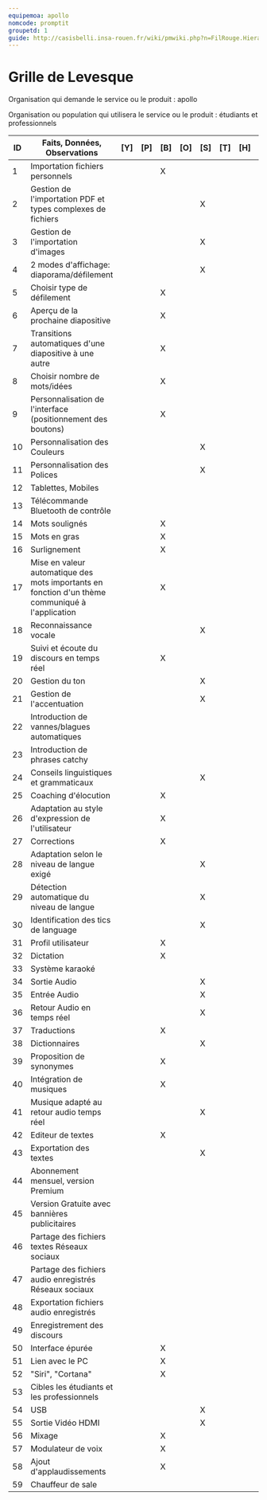 ```yaml
---
equipemoa: apollo
nomcode: promptit
groupetd: 1
guide: http://casisbelli.insa-rouen.fr/wiki/pmwiki.php?n=FilRouge.HierachiserBesoins
---
```


# Grille de Levesque

Organisation qui demande le service ou le produit : apollo

Organisation ou population qui utilisera le service ou le produit : étudiants et professionnels

| ID | Faits, Données, Observations | [Y] | [P] | [B] | [O] | [S] | [T] | [H] | [R] |
|----|------------------------------|----------|----------|--------|-------------|----------|----------|-----------|------------|
|1| Importation fichiers personnels| | |X| | | | |  | 				
|2|	Gestion de l'importation PDF et types complexes de fichiers| | | | | X | | | 1 |
|3|	Gestion de l'importation d'images |	|	|	| | X | | | 1 |
|4|	2 modes d'affichage: diaporama/défilement|	|	|	| |	X	| | | 4 |
|5|	Choisir type de défilement | | |	X | |		| | |  |
|6|	Aperçu de la prochaine diapositive	| | | X	| |		| | |  |
|7|	Transitions automatiques d'une diapositive à une autre | | |X | | | | |  |				
|8| Choisir nombre de mots/idées	| | |X| |		| | |  |
|9|	Personnalisation de l'interface (positionnement des boutons) | | | X | | | | |  |					
|10|	Personnalisation des Couleurs | | |  | |X | | |9  |	
|11|	Personnalisation des Polices	| | |	| |	X	| | | 9 |
|12|  Tablettes, Mobiles	| | |	| |		| | |  |
|13|	Télécommande Bluetooth de contrôle	| | |	| |		| | |  |
|14|	Mots soulignés	| | |X	| |		| | | 17 |
|15|	Mots en gras	| | |X	| |		| | | 17 |
|16|	Surlignement | | |X  | | | | | 17 |			
|17|	Mise en valeur automatique des mots importants en fonction d'un thème communiqué à l'application | | |X | | | | |  |	
|18|	Reconnaissance vocale | | |  | |X | | |32 |				
|19|	Suivi et écoute du discours en temps réel | | |X  | | |  | |  |		
|20|	Gestion du ton	| | |	| |X		| | | 25 |	
|21|	Gestion de l'accentuation |  | |	| |X	| | |25  |	
|22|	Introduction de vannes/blagues automatiques	| | |	| |		| | |  |
|23|	Introduction de phrases catchy	| | |	| |		| | |  |
|24|	Conseils linguistiques et grammaticaux		|  | |	| |X	| | | 25 |
|25|	Coaching d'élocution 	| | |X | |	| | |  |			
|26|	Adaptation au style d'expression de l'utilisateur	| | |X| |		| | |  |
|27|	Corrections	| |  |X| |	| | |  |						
|28|	Adaptation selon le niveau de langue exigé	| | |	| |X	| | |26  |
|29|	Détection automatique du niveau de langue	| | | 	| |X	| | | 26 |		
|30|	Identification des tics de language	| | | 	| |X| | |  26|					
|31|	Profil utilisateur	| | |X| |		| | |  |
|32|	Dictation | | |X| |		| | |  |
|33|	Système karaoké | | | 	| |	| | |  |				
|34|	Sortie Audio | | | 	| |X	| | |  |				
|35|	Entrée Audio | | | 	|  |X	| | | |				
|36|	Retour Audio en temps réel | |  | | |X	| | |19 |	
|37|	Traductions | | | X	|  |	| | | |						
|38|	Dictionnaires	| | |	| |	X	| | | 27 |
|39|	Proposition de synonymes	|  | |	X| | | | |  |
|40|	Intégration de musiques		| |  |	X| |	| | |  |
|41|	Musique adapté au retour audio temps réel		|  | |	| |	X| | |40  |
|42|	Editeur de textes	| | |X	| |		| | |  |
|43|	Exportation des textes	| | |	| |X	| | | 1 |
|44|	Abonnement mensuel, version Premium	| |  |	| |	| | |  |
|45|	Version Gratuite avec bannières publicitaires	| | |	| |		| | |  |
|46|	Partage des fichiers textes Réseaux sociaux		|  | |	| |	| | |  |
|47|	Partage des fichiers audio enregistrés Réseaux sociaux	| |  |	| |	| | |  |					
|48|	Exportation fichiers audio enregistrés		| |  |	| |	| | |  |	
|49|	Enregistrement des discours			| |  |	| |	| | |  |						
|50|	Interface épurée				| | |X 	| |	| | |  |					
|51|	Lien avec le PC		| | | X	|  |	| | | |				
|52|	"Siri", "Cortana"	| |  |X	| |	| | |  |							
|53|	Cibles les étudiants et les professionnels	| | | 	| |	| | |  |					
|54|	USB		| |  |	| |X	| | |51  |							
|55|	Sortie Vidéo HDMI		| | |	| |X	 | | |34  |		
|56|	Mixage	| |  |	X| |	| | | 57 |							
|57|	Modulateur de voix	| | |X	| |	 | | | 56 |	
|58|	Ajout d'applaudissements						| | |X	| | |  | | 56 |	
|59|	Chauffeur de sale	| |  |	| |	| | | |					

